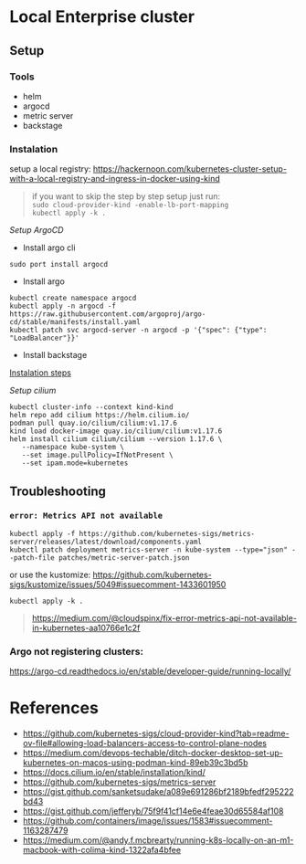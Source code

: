 # Local Enterprise cluster

## Setup


### Tools

- helm
- argocd
- metric server
- backstage

### Instalation

setup a local registry:
https://hackernoon.com/kubernetes-cluster-setup-with-a-local-registry-and-ingress-in-docker-using-kind

> if you want to skip the step by step setup just run: <br>
> `sudo cloud-provider-kind -enable-lb-port-mapping`<br>
> `kubectl apply -k .`

*Setup ArgoCD*

- Install argo cli

`sudo port install argocd`

- Install argo
```
kubectl create namespace argocd
kubectl apply -n argocd -f https://raw.githubusercontent.com/argoproj/argo-cd/stable/manifests/install.yaml
kubectl patch svc argocd-server -n argocd -p '{"spec": {"type": "LoadBalancer"}}'
```

- Install backstage

[Instalation steps](https://backstage.io/docs/deployment/k8s)

*Setup cilium*
```
kubectl cluster-info --context kind-kind
helm repo add cilium https://helm.cilium.io/
podman pull quay.io/cilium/cilium:v1.17.6
kind load docker-image quay.io/cilium/cilium:v1.17.6
helm install cilium cilium/cilium --version 1.17.6 \
   --namespace kube-system \
   --set image.pullPolicy=IfNotPresent \
   --set ipam.mode=kubernetes

```

## Troubleshooting

### `error: Metrics API not available`

```
kubectl apply -f https://github.com/kubernetes-sigs/metrics-server/releases/latest/download/components.yaml
kubectl patch deployment metrics-server -n kube-system --type="json" --patch-file patches/metric-server-patch.json
```

or use the kustomize:
https://github.com/kubernetes-sigs/kustomize/issues/5049#issuecomment-1433601950

`kubectl apply -k .`

> https://medium.com/@cloudspinx/fix-error-metrics-api-not-available-in-kubernetes-aa10766e1c2f

### Argo not registering clusters:
https://argo-cd.readthedocs.io/en/stable/developer-guide/running-locally/

# References
- https://github.com/kubernetes-sigs/cloud-provider-kind?tab=readme-ov-file#allowing-load-balancers-access-to-control-plane-nodes
- https://medium.com/devops-techable/ditch-docker-desktop-set-up-kubernetes-on-macos-using-podman-kind-89eb39c3bd5b
- https://docs.cilium.io/en/stable/installation/kind/
- https://github.com/kubernetes-sigs/metrics-server
- https://gist.github.com/sanketsudake/a089e691286bf2189bfedf295222bd43
- https://gist.github.com/jefferyb/75f9f41cf14e6e4feae30d65584af108
- https://github.com/containers/image/issues/1583#issuecomment-1163287479
- https://medium.com/@andy.f.mcbrearty/running-k8s-locally-on-an-m1-macbook-with-colima-kind-1322afa4bfee
